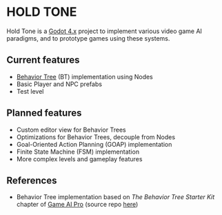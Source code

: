 # HOLD TONE
Hold Tone is a [Godot 4.x](https://godotengine.org/) project to implement various video game AI paradigms, and to prototype games using these systems.
## Current features
- [Behavior Tree](https://en.wikipedia.org/wiki/Behavior_tree_(artificial_intelligence,_robotics_and_control)) (BT) implementation using Nodes
- Basic Player and NPC prefabs
- Test level
## Planned features
- Custom editor view for Behavior Trees
- Optimizations for Behavior Trees, decouple from Nodes
- Goal-Oriented Action Planning (GOAP) implementation
- Finite State Machine (FSM) implementation
- More complex levels and gameplay features
## References
- Behavior Tree implementation based on *The Behavior Tree Starter Kit* chapter of [Game AI Pro](https://www.gameaipro.com/) (source repo [here](https://github.com/aigamedev/btsk))
